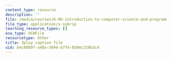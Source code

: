 ```yaml
---
content_type: resource
description: ''
file: /media/courses/6-00-introduction-to-computer-science-and-programming-fall-2008/b4c8809fa48a5694b7f48584c320b3c4_le8tpXQyYcM.vtt
file_type: application/x-subrip
learning_resource_types: []
ocw_type: OCWFile
resourcetype: Other
title: 3play caption file
uid: b4c8809f-a48a-5694-b7f4-8584c320b3c4
---
```

